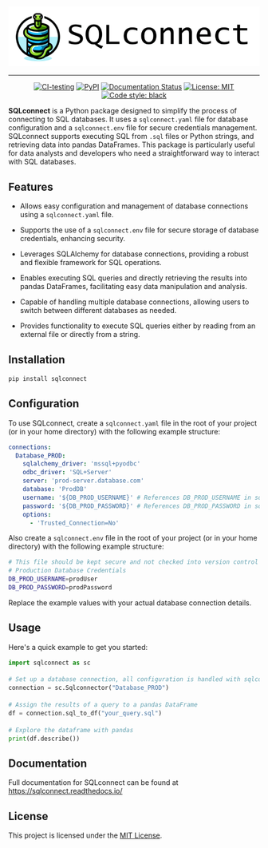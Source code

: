 <div align="center">
  <img alt="SQLconnect logo" src="https://raw.githubusercontent.com/JustinFrizzell/sqlconnect/main/docs/_static/logo.png"><br>
</div>

---

<p align="center">
<a href="https://github.com/JustinFrizzell/sqlconnect/actions/workflows/ci.yaml"><img alt="CI-testing" src="https://github.com/JustinFrizzell/sqlconnect/actions/workflows/ci.yaml/badge.svg"></a>
<a href="https://pypi.org/project/sqlconnect/"><img alt="PyPI" src="https://img.shields.io/pypi/v/sqlconnect"></a>
<a href='https://sqlconnect.readthedocs.io/en/latest/?badge=latest'><img src='https://readthedocs.org/projects/sqlconnect/badge/?version=latest' alt='Documentation Status' /></a>
<a href="https://github.com/JustinFrizzell/sqlconnect/blob/main/LICENCE"><img alt="License: MIT" src="https://img.shields.io/badge/License-MIT-purple.svg"></a>
<a href="https://github.com/psf/black"><img alt="Code style: black" src="https://img.shields.io/badge/code%20style-black-000000.svg"></a>
</p>

**SQLconnect** is a Python package designed to simplify the process of connecting to SQL databases. It uses a `sqlconnect.yaml` file for database configuration and a `sqlconnect.env` file for secure credentials management. SQLconnect supports executing SQL from `.sql` files or Python strings, and retrieving data into pandas DataFrames. This package is particularly useful for data analysts and developers who need a straightforward way to interact with SQL databases.

## Features

- Allows easy configuration and management of database connections using a `sqlconnect.yaml` file.

- Supports the use of a `sqlconnect.env` file for secure storage of database credentials, enhancing security.

- Leverages SQLAlchemy for database connections, providing a robust and flexible framework for SQL operations.

- Enables executing SQL queries and directly retrieving the results into pandas DataFrames, facilitating easy data manipulation and analysis.

- Capable of handling multiple database connections, allowing users to switch between different databases as needed.

- Provides functionality to execute SQL queries either by reading from an external file or directly from a string.

## Installation

```bash
pip install sqlconnect
```

## Configuration

To use SQLconnect, create a `sqlconnect.yaml` file in the root of your project (or in your home directory) with the following example structure:

```yaml
connections:
  Database_PROD:
    sqlalchemy_driver: 'mssql+pyodbc'
    odbc_driver: 'SQL+Server'
    server: 'prod-server.database.com'
    database: 'ProdDB'
    username: '${DB_PROD_USERNAME}' # References DB_PROD_USERNAME in sqlconnect.env
    password: '${DB_PROD_PASSWORD}' # References DB_PROD_PASSWORD in sqlconnect.env
    options:
      - 'Trusted_Connection=No'
```

Also create a `sqlconnect.env` file in the root of your project (or in your home directory) with the following example structure:

```bash
# This file should be kept secure and not checked into version control (add to .gitignore)
# Production Database Credentials
DB_PROD_USERNAME=prodUser
DB_PROD_PASSWORD=prodPassword
```

Replace the example values with your actual database connection details.

## Usage

Here's a quick example to get you started:

```python
import sqlconnect as sc

# Set up a database connection, all configuration is handled with sqlconnect.yaml and sqlconnect.env
connection = sc.Sqlconnector("Database_PROD")

# Assign the results of a query to a pandas DataFrame
df = connection.sql_to_df("your_query.sql")

# Explore the dataframe with pandas
print(df.describe())
```

## Documentation

Full documentation for SQLconnect can be found at https://sqlconnect.readthedocs.io/

## License

This project is licensed under the [MIT License](https://raw.githubusercontent.com/JustinFrizzell/sqlconnect/main/LICENCE).
